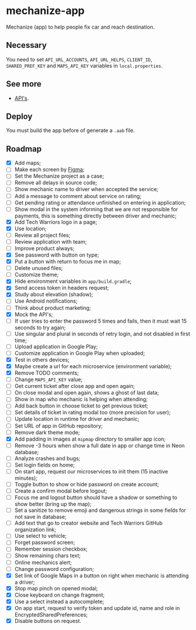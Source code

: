 # mechanize-app
Mechanize (app) to help people fix car and reach destination.

## Necessary
You need to set `API_URL_ACCOUNTS`, `API_URL_HELPS`, `CLIENT_ID`, `SHARED_PREF_KEY` and `MAPS_API_KEY` variables in `local.properties`.

## See more
- [API's](https://github.com/tech-warriors-corporation/mechanize-api).

## Deploy
You must build the app before of generate a `.aab` file.

## Roadmap
- [X] Add maps;
- [ ] Make each screen by [Figma](https://www.figma.com/proto/kl05E88sullmKzVTNxXItO/Mechanize?node-id=2-2&scaling=scale-down&page-id=0%3A1&starting-point-node-id=2%3A2);
- [ ] Set the Mechanize project as a case;
- [ ] Remove all delays in source code;
- [ ] Show mechanic name to driver when accepted the service;
- [ ] Add a message to comment about service on rating;
- [ ] Get pending rating or attendance unfinished on entering in application;
- [ ] Show modal in the system informing that we are not responsible for payments, this is something directly between driver and mechanic;
- [X] Add Tech Warriors logo in a page;
- [X] Use location;
- [ ] Review all project files;
- [ ] Review application with team;
- [ ] Improve product always;
- [X] See password with button on type;
- [X] Put a button with return to focus me in map;
- [ ] Delete unused files;
- [ ] Customize theme;
- [X] Hide environment variables in `app/build.gradle`;
- [X] Send access token in headers request;
- [X] Study about elevation (shadow);
- [ ] Use Android notifications;
- [ ] Think about product marketing;
- [X] Mock the API's;
- [ ] If user tries to enter the password 5 times and fails, then it must wait 15 seconds to try again;
- [ ] Use singular and plural in seconds of retry login, and not disabled in first time;
- [ ] Upload application in Google Play;
- [ ] Customize application in Google Play when uploaded;
- [X] Test in others devices;
- [X] Maybe create a url for each microservice (environment variable);
- [X] Remove TODO comments;
- [ ] Change `MAPS_API_KEY` value;
- [ ] Get current ticket after close app and open again;
- [ ] On close modal and open again, shows a ghost of last data;
- [ ] Show in map who mechanic is helping when attending;
- [ ] Add back button in choose ticket to get previous ticket;
- [ ] Set details of ticket in rating modal too (more precision for user);
- [ ] Update location in runtime for driver and mechanic;
- [ ] Set URL of app in GitHub repository;
- [ ] Remove dark theme mode;
- [X] Add padding in images at `mipmap` directory to smaller app icon;
- [ ] Remove -3 hours when show a full date in app or change time in Neon database;
- [ ] Analyze crashes and bugs;
- [ ] Set login fields on home;
- [ ] On start app, request our microservices to init them (15 inactive minutes);
- [ ] Toggle button to show or hide password on create account;
- [ ] Create a confirm modal before logout;
- [ ] Focus me and logout button should have a shadow or something to show better (bring up the map);
- [ ] Set a sanitize to remove emoji and dangerous strings in some fields for not save in database;
- [ ] Add text that go to creator website and Tech Warriors GitHub organization link;
- [ ] Use select to vehicle;
- [ ] Forget password screen;
- [ ] Remember session checkbox;
- [ ] Show remaining chars text;
- [ ] Online mechanics alert;
- [ ] Change password configuration;
- [X] Set link of Google Maps in a button on right when mechanic is attending a driver;
- [X] Stop map pinch on opened modal;
- [X] Close keyboard on change fragment;
- [X] Use a select instead a autocomplete;
- [X] On app start, request to verify token and update id, name and role in EncryptedSharedPreferences;
- [X] Disable buttons on request.

